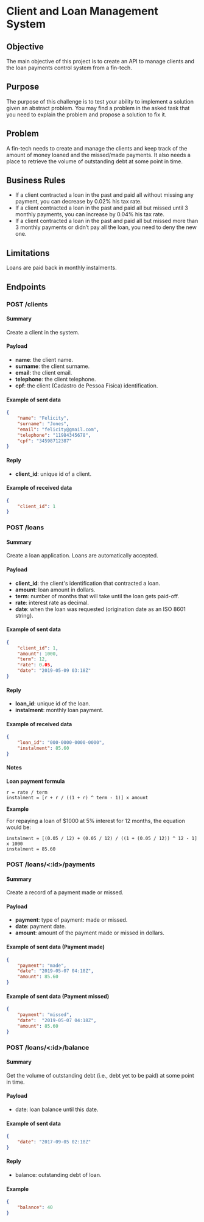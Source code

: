 # Client and Loan Management System

## Objective

The main objective of this project is to create an API to manage clients and the loan payments control system from a fin-tech.

## Purpose

The purpose of this challenge is to test your ability to implement a solution given an abstract problem. You may find a problem in the asked task that you need to explain the problem and propose a solution to fix it.

## Problem

A fin-tech needs to create and manage the clients and keep track of the amount of money loaned and the missed/made payments. It also needs a place to retrieve the volume of outstanding debt at some point in time.

## Business Rules

- If a client contracted a loan in the past and paid all without missing any payment, you can decrease by 0.02% his tax rate.
- If a client contracted a loan in the past and paid all but missed until 3 monthly payments, you can increase by 0.04% his tax rate.
- If a client contracted a loan in the past and paid all but missed more than 3 monthly payments or didn’t pay all the loan, you need to deny the new one. 

## Limitations

Loans are paid back in monthly instalments.

## Endpoints

### POST /clients

#### Summary

Create a client in the system.

#### Payload

- **name**: the client name.
- **surname**: the client surname.
- **email**: the client email.
- **telephone**: the client telephone.
- **cpf**: the client (Cadastro de Pessoa Física) identification.

#### Example of sent data

```json
{
    "name": "Felicity",
    "surname": "Jones",
    "email": "felicity@gmail.com",
    "telephone": "11984345678",
    "cpf": "34598712387"
}
```

#### Reply

- **client_id**: unique id of a client. 

#### Example of received data

```json
{
    "client_id": 1
}
```

### POST /loans

#### Summary

Create a loan application. Loans are automatically accepted.

#### Payload


- **client_id**: the client's identification that contracted a loan.
- **amount**: loan amount in dollars.
- **term**: number of months that will take until the loan gets paid-off.
- **rate**: interest rate as decimal.
- **date**: when the loan was requested (origination date as an ISO 8601 string). 

#### Example of sent data

```json
{
    "client_id": 1,
    "amount": 1000,
    "term": 12,
    "rate": 0.05,
    "date": "2019-05-09 03:18Z"
}
```

#### Reply

- **loan_id**: unique id of the loan.
- **instalment**: monthly loan payment.

#### Example of received data

```json
{
    "loan_id": "000-0000-0000-0000",
    "instalment": 85.60
}
```

#### Notes

**Loan payment formula**

```
r = rate / term
instalment = [r + r / ((1 + r) ^ term - 1)] x amount
```

**Example**

For repaying a loan of $1000 at 5% interest for 12 months, the equation would be:

```
instalment = [(0.05 / 12) + (0.05 / 12) / ((1 + (0.05 / 12)) ^ 12 - 1] x 1000
instalment = 85.60  
```

### POST /loans/<:id>/payments

#### Summary

Create a record of a payment made or missed.

#### Payload

- **payment**: type of payment: made or missed.
- **date**: payment date.
- **amount**: amount of the payment made or missed in dollars.

#### Example of sent data (Payment made)

```json
{
    "payment": "made",
    "date": "2019-05-07 04:18Z",
    "amount": 85.60
}
```

#### Example of sent data (Payment missed)

```json
{
    "payment": "missed",
    "date":  "2019-05-07 04:18Z",
    "amount": 85.60
}
```

### POST /loans/<:id>/balance

#### Summary

Get the volume of outstanding debt (i.e., debt yet to be paid) at some point in time.

#### Payload

- date: loan balance until this date.

#### Example of sent data

```json
{
    "date": "2017-09-05 02:18Z"
}
```

#### Reply

- balance: outstanding debt of loan.

#### Example

```json
{
    "balance": 40
}
```
